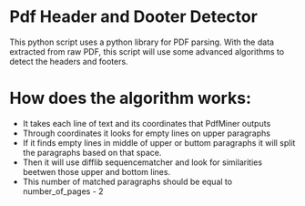 # Pdf Header and Dooter Detector
This python script uses a python library for PDF parsing.
With the data extracted from raw PDF, this script will use some advanced algorithms to detect the headers and footers.
# How does the algorithm works:
- It takes each line of text and its coordinates that PdfMiner outputs
- Through coordinates it looks for empty lines on upper paragraphs
- If it finds empty lines in middle of upper or buttom paragraphs it will split the paragraphs based on that space.
- Then it will use difflib sequencematcher and look for similarities beetwen those upper and bottom lines.
- This number of matched paragraphs should be equal to number_of_pages - 2

